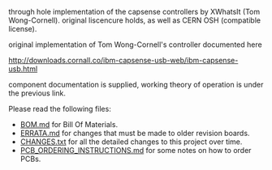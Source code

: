 through hole implementation of the capsense controllers by XWhatsIt
(Tom Wong-Cornell). original liscencure holds, as well as CERN OSH
(compatible license).

original implementation of Tom Wong-Cornell's controller documented here

http://downloads.cornall.co/ibm-capsense-usb-web/ibm-capsense-usb.html

component documentation is supplied, working theory of operation is under
the previous link.

Please read the following files:

* [BOM.md](BOM.md) for Bill Of Materials.
* [ERRATA.md](ERRATA.md) for changes that must be made to older revision boards.
* [CHANGES.txt](CHANGES.txt) for all the detailed changes to this project over time.
* [PCB_ORDERING_INSTRUCTIONS.md](PCB_ORDERING_INSTRUCTIONS.md) for some notes on how to order PCBs.

